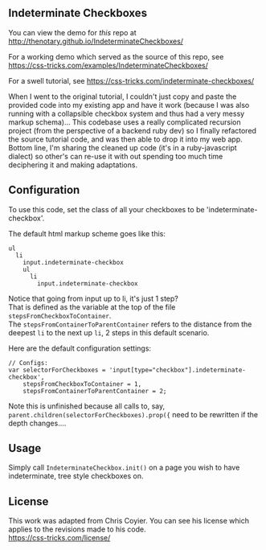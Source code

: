 ## Indeterminate Checkboxes

You can view the demo for *this* repo at http://thenotary.github.io/IndeterminateCheckboxes/

For a working demo which served as the source of this repo, see https://css-tricks.com/examples/IndeterminateCheckboxes/

For a swell tutorial, see https://css-tricks.com/indeterminate-checkboxes/

When I went to the original tutorial, I couldn't just copy and paste the provided code into my existing app and have it work (because I was also running with a collapsible checkbox system and thus had a very messy markup schema)...
This codebase uses a really complicated recursion project (from the perspective of a backend ruby dev)
so I finally refactored the source tutorial code, and was then able to drop it into my web app.  
Bottom line, I'm sharing the cleaned up code (it's in a ruby-javascript dialect) so other's can re-use it with out spending too much time deciphering it and making adaptations.  

## Configuration

To use this code, set the class of all your checkboxes to be 'indeterminate-checkbox'.  

The default html markup scheme goes like this:

    ul
      li
        input.indeterminate-checkbox
        ul
          li
            input.indeterminate-checkbox

Notice that going from input up to li, it's just 1 step?  
That is defined as the variable at the top of the file `stepsFromCheckboxToContainer`.  
The `stepsFromContainerToParentContainer` refers to the distance from the deepest `li` to the next up `li`, 2 steps in this default scenario.  

Here are the default configuration settings:

    // Configs:
    var selectorForCheckboxes = 'input[type="checkbox"].indeterminate-checkbox',
        stepsFromCheckboxToContainer = 1,
        stepsFromContainerToParentContainer = 2;

Note this is unfinished because all calls to, say, `parent.children(selectorForCheckboxes).prop({` need to be rewritten if the depth changes....

## Usage

Simply call `IndeterminateCheckbox.init()` on a page you wish to have indeterminate, tree style checkboxes on.  

## License

This work was adapted from Chris Coyier.  You can see his license which applies to the revisions made to his code.  
https://css-tricks.com/license/
